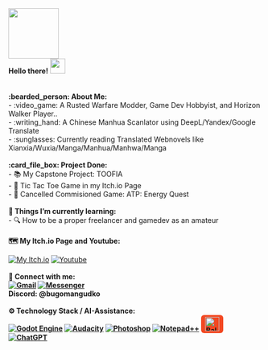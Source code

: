 <div id="header">
  <img src="https://media.giphy.com/media/M9gbBd9nbDrOTu1Mqx/giphy.gif" width="100"/>
  <br>
   <b>Hello there!</b>
  <img src="https://media.giphy.com/media/hvRJCLFzcasrR4ia7z/giphy.gif" width="30px"/>
  <br>
  <br>
  <br>
  <b>:bearded_person: About Me:</b><br>
  - :video_game: A Rusted Warfare Modder, Game Dev Hobbyist, and Horizon Walker Player..
    <br>
  - :writing_hand: A Chinese Manhua Scanlator using DeepL/Yandex/Google Translate
    <br>
  - :sunglasses: Currently reading Translated Webnovels like Xianxia/Wuxia/Manga/Manhua/Manhwa/Manga
  <br>
  <br>
  <b>:card_file_box: Project Done:</b>
  <br>
  - 📚 My Capstone Project: TOOFIA
  <br>
  - 🧩 Tic Tac Toe Game in my Itch.io Page
  <br>
  - 📌 Cancelled Commisioned Game: ATP: Energy Quest
  <br>
 <br>
  <b>🌱 Things I’m currently learning:</b>
  <br>
  - 🔍 How to be a proper freelancer and gamedev as an amateur
 <br>
  <br>
 <b>🗺️ My Itch.io Page and Youtube:</b>
<br>
  
[![My Itch.io](https://img.shields.io/badge/Itch.io-FA5C5C?style=for-the-badge&logo=itchdotio&logoColor=white)](https://studioabs.itch.io/) [![Youtube](https://img.shields.io/badge/YouTube-FF0000?style=for-the-badge&logo=youtube&logoColor=white)](https://www.youtube.com/@moggsknowdawie)
<br>
<br>
<b> 📲 Connect with me:<b/>
<br>
[![Gmail](https://img.shields.io/badge/Gmail-D14836?style=for-the-badge&logo=gmail&logoColor=white)](mailto:demiurgegravedigger[at]gmail[dot]com) [![Messenger](https://img.shields.io/badge/Messenger-00B2FF?style=for-the-badge&logo=messenger&logoColor=white)](https://m.me/jtagalog.2002) <br>
<b>Discord: @bugomangudko</b>
<br>
<br>
<b> ⚙️ Technology Stack / AI-Assistance:<b/>
<br>
[![Godot Engine](https://img.shields.io/badge/Godot-478CBF?style=for-the-badge&logo=GodotEngine&logoColor=white)](https://godotengine.org/) [![Audacity](https://img.shields.io/badge/Audacity-0000CC?style=for-the-badge&logo=audacity&logoColor=white)](https://www.audacityteam.org/) [![Photoshop](https://img.shields.io/badge/Adobe%20Photoshop-31A8FF?style=for-the-badge&logo=Adobe%20Photoshop&logoColor=black)](https://www.adobe.com/products/photoshop.html/) [![Notepad++](https://img.shields.io/badge/Notepad++-90E59A.svg?style=for-the-badge&logo=notepad%2B%2B&logoColor=black)](https://notepad-plus-plus.org/) <a href="https://balsamiq.com" target="_blank">
  <img src="https://i.imgur.com/M9TK90t.png" alt="Balsamiq" height="28" style="background:#F24822; padding:4px 8px; border-radius:6px;"></a> [![ChatGPT](https://img.shields.io/badge/ChatGPT-74aa9c?style=for-the-badge&logo=openai&logoColor=white)](https://chatgpt.com/)








<br>





</div>
 
 



  <!--
  <br>
 <b>📫 How to reach me:</b>
  
  -  Here's my Itch.io page for reference: 🌐 
  <br>
  - You can contact me on my Discord: bugomangudko
  <br>
  - You can try email: demiurgegravedigger@gmail.com
  <br>
  - My Youtube: https://www.youtube.com/@moggsknowdawie
    (its barren, I know)
  <br>
  💬 Ask me about Rusted Warfare Modding, and I will tell you more about it.





  







<!--
**Moggle-Khraum/Moggle-Khraum** is a ✨ _special_ ✨ repository because its `README.md` (this file) appears on your GitHub profile.

Here are some ideas to get you started:

- 🔭 I’m currently working on ...
- 🌱 I’m currently learning ...
- 👯 I’m looking to collaborate on ...
- 🤔 I’m looking for help with ...
- 💬 Ask me about ...
- 📫 How to reach me: ...
- 😄 Pronouns: ...
- ⚡ Fun fact: ...
-->
